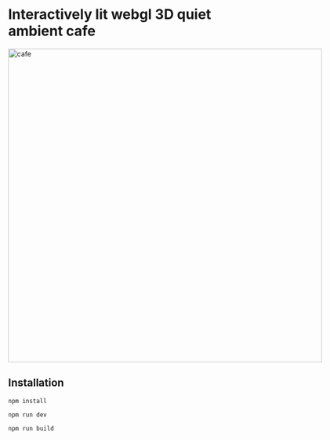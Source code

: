 # Interactively lit webgl 3D quiet ambient cafe

<img src="./readme.gif" alt="cafe" style="width: 66.66vw; max-width: 800px; margin: 0 auto; display: block;">

## Installation
```
npm install

npm run dev

npm run build
```